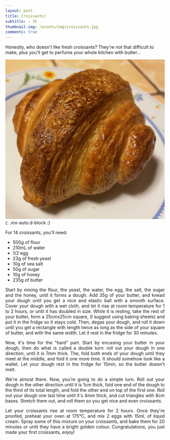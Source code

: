 ```yaml
---
layout: post
title: Croissants!
subtitle: ~ 3h
thumbnail-img: /assets/img/croissants.jpg
comments: true
---
```


Honestly, who doesn't like fresh croissants? They're not that difficult to make, plus you'll get to perfume your whole kitchen with butter...

![Croissants](/assets/img/croissants.jpg){: .mx-auto.d-block :}

For 14 croissants, you'll need:

- 500g of flour
- 210mL of water
- 1/2 egg
- 23g of fresh yeast
- 10g of sea salt
- 50g of sugar
- 10g of honey
- 235g of butter

<div style="text-align: justify">
<p> Start by mixing the flour, the yeast, the water, the egg, the salt, the sugar and the honey, until it forms a dough. Add 35g of your butter, and knead your dough until you get a nice and elastic ball with a smooth surface. Cover your dough with a wet cloth, and let it rise at room temperature for 1 to 2 hours, or until it has doubled in size. While it is resting, take the rest of your butter, form a 25cmx25cm square, (I suggest using baking sheets) and put it in the fridge so it stays cold. Then, degas your dough, and roll it down until you get a rectangle with length twice as long as the side of your square of butter, and with the same width. Let it rest in the fridge for 30 minutes.</p>
<p> Now, it's time for the "hard" part. Start by encasing your butter in your dough, then do what is called a double turn: roll out your dough in one direction, until it is 7mm thick. The, fold both ends of your dough until they meet at the middle, and fold it one more time. It should somehow look like a wallet. Let your dough rest in the fridge for 15min, so the butter doesn't melt. </p>
<p> We're almost there. Now, you're going to do a simple turn. Roll out your dough in the other direction until it is 1cm thick, fold one end of the dough to the third of its total length, and fold the other end on top of the first one. Roll out your dough one last time until it's 4mm thick, and cut triangles with 8cm bases. Stretch them out, and roll them so you get nice and even croissants.</p>
<p> Let your croissants rise at room temperature for 2 hours. Once they're proofed, preheat your oven at 175°C, and mix 2 eggs with 15mL of liquid cream. Spray some of this mixture on your croissants, and bake them for 20 minutes or until they have a bright golden colour. Congratulations, you just made your first croissants, enjoy!</p>
</div>
